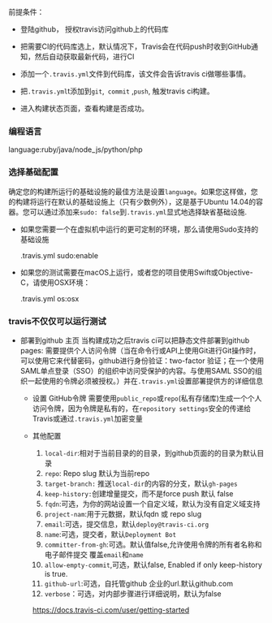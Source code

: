 前提条件：

- 登陆github， 授权travis访问github上的代码库

- 把需要CI的代码库选上，默认情况下，Travis会在代码push时收到GitHub通知，然后自动获取最新代码，进行CI
- 添加一个`.travis.yml`文件到代码库，该文件会告诉travis ci做哪些事情。
- 把`.travis.yml`t添加到`git`,` commit` ,`push`, 触发travis ci构建。
- 进入构建状态页面，查看构建是否成功。

### 编程语言
  
  language:ruby/java/node_js/python/php

### 选择基础配置

确定您的构建所运行的基础设施的最佳方法是设置`language`。如果您这样做，您的构建将运行在默认的基础设施上（只有少数例外），这是基于Ubuntu 14.04的容器。您可以通过添加来`sudo: false`到`.travis.yml`显式地选择缺省基础设施.

- 如果您需要一个在虚拟机中运行的更可定制的环境，那么请使用Sudo支持的基础设施

    .travis.yml
    sudo:enable

- 如果您的测试需要在macOS上运行，或者您的项目使用Swift或Objective-C，请使用OSX环境：

    .travis.yml
    os:osx

### travis不仅仅可以运行测试

- 部署到github 主页
  当构建成功之后travis ci可以把静态文件部署到github pages:
  需要提供个人访问令牌（当在命令行或API上使用Git进行Git操作时，可以使用它来代替密码，github进行身份验证：two-factor 验证；在一个使用SAML单点登录（SSO）的组织中访问受保护的内容。与使用SAML SSO的组织一起使用的令牌必须被授权。）并在`.travis.yml`设置部署提供方的详细信息
  
  - 设置 GitHub令牌
    需要使用`public_repo`或`repo`(私有存储库)生成一个个人访问令牌，因为令牌是私有的，在` repository settings `安全的传递给Travis或通过`.travis.yml`加密变量
  - 其他配置
  
    1. `local-dir`:相对于当前目录的的目录，到github页面的的目录为默认目录
    2. `repo`: Repo slug 默认为当前repo
    3. `target-branch:`  推送`local-dir`的内容的分支，默认`gh-pages`
    4. `keep-history:`创建增量提交，而不是force push 默认 false
    5. `fqdn`:可选，为你的网站设置一个自定义域，默认为没有自定义域支持
    6. `project-nam`:用于元数据，默认fqdn 或 repo slug
    7. `email`:可选，提交信息，默认`deploy@travis-ci.org`
    8. `name`:可选，提交者，默认`Deployment Bot`
    9. `committer-from-gh`:可选。默认值false,允许使用令牌的所有者名称和电子邮件提交 覆盖`email`和`name`
    10. `allow-empty-commit`,可选，默认false, Enabled if only keep-history is true.
    11. `github-url`:可选，自托管github 企业的url.默认github.com
    12. `verbose`：可选，对内部步骤进行详细说明，默认为false
    
    https://docs.travis-ci.com/user/getting-started
  

    
    
